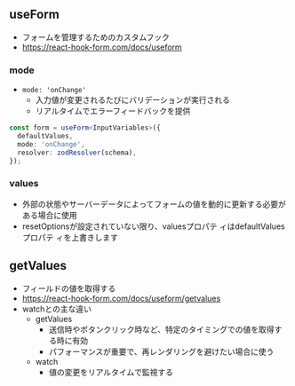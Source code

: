 ## useForm
- フォームを管理するためのカスタムフック
- https://react-hook-form.com/docs/useform

### mode
- `mode: 'onChange'`
  - 入力値が変更されるたびにバリデーションが実行される
  - リアルタイムでエラーフィードバックを提供

```ts
const form = useForm<InputVariables>({
  defaultValues,
  mode: 'onChange',
  resolver: zodResolver(schema),
});
```

### values
- 外部の状態やサーバーデータによってフォームの値を動的に更新する必要がある場合に使用
- resetOptionsが設定されていない限り、valuesプロパテ ィはdefaultValuesプロパテ ィを上書きします

## getValues
- フィールドの値を取得する
- https://react-hook-form.com/docs/useform/getvalues
- watchとの主な違い
  - getValues
    - 送信時やボタンクリック時など、特定のタイミングでの値を取得する時に有効
    - パフォーマンスが重要で、再レンダリングを避けたい場合に使う
  - watch
    - 値の変更をリアルタイムで監視する
